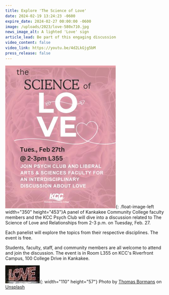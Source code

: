 ```yaml
---
title: Explore 'The Science of Love'
date: 2024-02-19 13:24:23 -0600
expire_date: 2024-02-27 00:00:00 -0600
image: /uploads/2023/love-580x710.jpg
news_image_alt: A lighted 'Love' sign
article_lead: Be part of this engaging discussion
video_content: false
video_link: https://youtu.be/4d2LkGjg5bM
press_release: false
---
```

![](/uploads/2023/lovediscussion-350x453.jpg){: .float-image-left width="350" height="453"}A panel of Kankakee Community College faculty members and the KCC Psych Club will dive into a discussion related to The Science of Love and Relationships from 2-3 p.m. on Tuesday, Feb. 27.

Each panelist will explore the topics from their respective disciplines. The event is free.

Students, faculty, staff, and community members are all welcome to attend and join the discussion. The event is in Room L355 on KCC's Riverfront Campus, 100 College Drive in Kankakee.&nbsp;





![](/uploads/2023/love-image110x57.jpg){: width="110" height="57"}&nbsp;Photo by [Thomas Bormans](https://unsplash.com/@thomasbormans?utm_content=creditCopyText&amp;utm_medium=referral&amp;utm_source=unsplash) on [Unsplash](https://unsplash.com/photos/a-lighted-love-sign-sitting-on-top-of-a-sidewalk-xGup90_1GPc?utm_content=creditCopyText&amp;utm_medium=referral&amp;utm_source=unsplash)